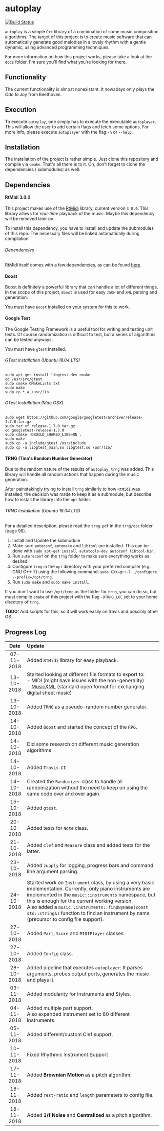 # autoplay
[![Build Status](https://travis-ci.com/RandyParedis/autoplay.svg?token=JpPMZMYvvgwpSMxJCpEi&branch=master)](https://travis-ci.com/RandyParedis/autoplay)

`autoplay` is a simple `C++` library of a combination of some music composition
algorithms. The target of this project is to create music software that can
automatically generate good melodies in a lovely rhythm with a gentle dynamic,
using advanced programming techniques.

For more information on how this project works, please take a look at the `docs` folder.
I'm sure you'll find what you're looking for there.

## Functionality
The current functionality is almost nonexistant. It nowadays only plays the
_Ode to Joy_ from Beethoven.

## Execution
To execute `autoplay`, one simply has to execute the executable `autoplayer`.
This will allow the user to add certain flags and fetch some options. For more
info, please execute `autoplayer` with the flag `-h` or `--help`.

## Installation
The installation of the project is rather simple. Just clone this repository and compile
via `cmake`. That's all there is to it. Oh, don't forget to clone the dependencies (
submodules) as well.

## Dependencies
#### RtMidi 3.0.0
This project makes use of the [RtMidi](https://www.music.mcgill.ca/~gary/rtmidi/) library,
current version `3.0.0`.
This library allows for _real-time_ playback of the music. Maybe this dependency will be
removed later on.

To install this dependency, you have to install and update the submodules of this repo.
The necessary files will be linked automatically during compilation.

###### Dependencies
RtMidi itself comes with a few dependencies, as can be found
[here](https://www.music.mcgill.ca/~gary/rtmidi/index.html#compiling).

#### Boost
Boost is definitely a powerful library that can handle a lot of different things. In the
scope of this project, `Boost` is used for easy `JSON` and `XML` parsing and generation.

You must have `Boost` installed on your system for this to work.

#### Google Test
The Google Testing Framework is a useful tool for writing and testing unit tests.
Of course randomization is difficult to test, but a series of algorithms can be
tested anyways.

You must have `gtest` installed.

###### GTest Installation (Ubuntu 18.04 LTS)
```
sudo apt-get install libgtest-dev cmake
cd /usr/src/gtest
sudo cmake CMakeLists.txt
sudo make
sudo cp *.a /usr/lib
```

###### GTest Installation (Mac OSX)
```
sudo wget https://github.com/google/googletest/archive/release-1.7.0.tar.gz
sudo tar xf release-1.7.0.tar.gz
cd googletest-release-1.7.0
sudo cmake -DBUILD_SHARED_LIBS=ON .
sudo make
sudo cp -a include/gtest /usr/include
sudo cp -a libgtest_main.so libgtest.so /usr/lib/
```

#### TRNG (Tina's Random Number Generator)
Due to the random nature of the results of `autoplay`, `trng` was added. This library will
handle all random actions that happen during the music generation.

After painstakingly trying to install `trng` similarly to how `RtMidi` was installed,
the decision was made to keep it as a submodule, but describe how to install the library
into the `opt` folder.

###### TRNG Installation (Ubuntu 18.04 LTS)
For a detailed description, please read the `trng.pdf` in the `trng/doc` folder (page 96).
1. Install and Update the submodule
2. Make sure `autoconf`, `automake` and `libtool` are installed. This can be done
with `sudo apt-get install autotools-dev autoconf libtool-bin`.
3. Run `autoreconf` on the `trng` folder to make sure everything works as desired.
4. Configure `trng` in the `opt` directory with your preferred compiler (e.g. GNU C++ 7)
using the following command: `sudo CXX=g++-7 ./configure --prefix=/opt/trng`.
5. Run `sudo make` and `sudo make install`.

If you don't want to use `/opt/trng` as the folder for `trng`, you can do so, but must
compile `cmake` of this project with the flag `-DTRNG_LOC` set to your home directory of
`trng`.

**TODO:** Add scripts for this, so it will work easily on travis and possibly other OS.

## Progress Log
| Date | Update
|:---:|:---
| 07-11-2018 | Added `RtMidi` library for easy playback.
| 13-10-2018 | Started looking at different file formats to export to:<br>- MIDI (might have issues with the non-generality)<br>- [MusicXML](https://www.musicxml.com/) (standard open format for exchanging digital sheet music)
| 13-10-2018 | Added `TRNG` as a pseudo-random number generator.
| 14-10-2018 | Added `Boost` and started the concept of the `RPG`.
| 14-10-2018 | Did some research on different music generation algorithms
| 14-10-2018 | Added `Travis CI`
| 14-10-2018 | Created the `Randomizer` class to handle all randomization without the need to keep on using the same code over and over again.
| 15-10-2018 | Added `gtest`.
| 20-10-2018 | Added tests for `Note` class.
| 21-10-2018 | Added `Clef` and `Measure` class and added tests for the latter.
| 23-10-2018 | Added `zupply` for logging, progress bars and command line argument parsing.
| 24-10-2018 | Started work on `Instrument` class, by using a very basic implementation. Currently, only piano instruments are implemented in the `music::instruments` namespace, but this is enough for the current working version.<br>Also added a `music::instruments::findByName(const std::string&)` function to find an instrument by name (precursor to config file support).
| 27-10-2018 | Added `Part`, `Score` and `MIDIPlayer` classes.
| 27-10-2018 | Added `Config` class.
| 28-10-2018 | Added pipeline that executes `autoplayer`: It parses arguments, probes output ports, generates the music and plays it.
| 03-11-2018 | Added modularity for Instruments and Styles. 
| 04-11-2018 | Added multiple part support.<br>Also expanded Instrument set to 80 different instruments.
| 05-11-2018 | Added different/custom Clef support.
| 10-11-2018 | Fixed Rhythmic Instrument Support
| 17-11-2018 | Added **Brownian Motion** as a pitch algorithm.
| 18-11-2018 | Added `rest-ratio` and `length` parameters to config file.
| 18-11-2018 | Added **1/f Noise** and **Centralized** as a pitch algorithm.
